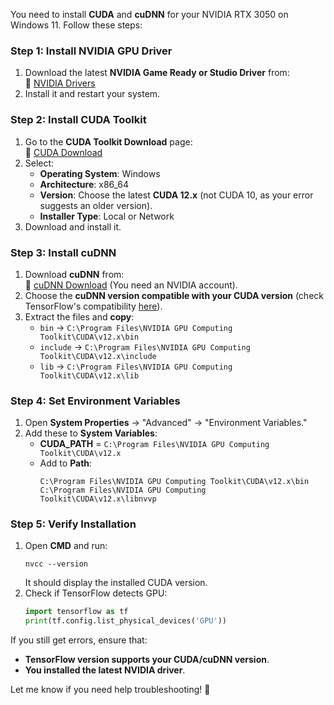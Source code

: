 You need to install **CUDA** and **cuDNN** for your NVIDIA RTX 3050 on Windows 11. Follow these steps:

### **Step 1: Install NVIDIA GPU Driver**
1. Download the latest **NVIDIA Game Ready or Studio Driver** from:  
   🔗 [NVIDIA Drivers](https://www.nvidia.com/download/index.aspx)  
2. Install it and restart your system.

### **Step 2: Install CUDA Toolkit**
1. Go to the **CUDA Toolkit Download** page:  
   🔗 [CUDA Download](https://developer.nvidia.com/cuda-downloads)  
2. Select:
   - **Operating System**: Windows  
   - **Architecture**: x86_64  
   - **Version**: Choose the latest **CUDA 12.x** (not CUDA 10, as your error suggests an older version).  
   - **Installer Type**: Local or Network  
3. Download and install it.

### **Step 3: Install cuDNN**
1. Download **cuDNN** from:  
   🔗 [cuDNN Download](https://developer.nvidia.com/cudnn) (You need an NVIDIA account).  
2. Choose the **cuDNN version compatible with your CUDA version** (check TensorFlow's compatibility [here](https://www.tensorflow.org/install/source#gpu)).  
3. Extract the files and **copy**:
   - `bin` → `C:\Program Files\NVIDIA GPU Computing Toolkit\CUDA\v12.x\bin`
   - `include` → `C:\Program Files\NVIDIA GPU Computing Toolkit\CUDA\v12.x\include`
   - `lib` → `C:\Program Files\NVIDIA GPU Computing Toolkit\CUDA\v12.x\lib`

### **Step 4: Set Environment Variables**
1. Open **System Properties** → "Advanced" → "Environment Variables."
2. Add these to **System Variables**:
   - **CUDA_PATH** = `C:\Program Files\NVIDIA GPU Computing Toolkit\CUDA\v12.x`
   - Add to **Path**:
     ```
     C:\Program Files\NVIDIA GPU Computing Toolkit\CUDA\v12.x\bin
     C:\Program Files\NVIDIA GPU Computing Toolkit\CUDA\v12.x\libnvvp
     ```

### **Step 5: Verify Installation**
1. Open **CMD** and run:  
   ```
   nvcc --version
   ```
   It should display the installed CUDA version.
2. Check if TensorFlow detects GPU:
   ```python
   import tensorflow as tf
   print(tf.config.list_physical_devices('GPU'))
   ```

If you still get errors, ensure that:
- **TensorFlow version supports your CUDA/cuDNN version**.
- **You installed the latest NVIDIA driver**.

Let me know if you need help troubleshooting! 🚀
